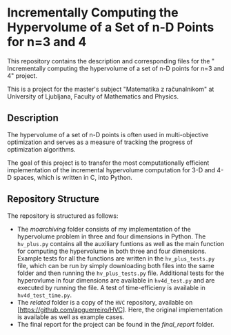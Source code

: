 # Incrementally Computing the Hypervolume of a Set of n-D Points for n=3 and 4
This repository contains the description and corresponding files for the " Incrementally computing the hypervolume of a set of n-D points for n=3 and 4" project.

This is a project for the master's subject "Matematika z računalnikom" at University of Ljubljana, Faculty of Mathematics and Physics. 

## Description
The hypervolume of a set of n-D points is often used in multi-objective optimization and serves as a measure of tracking the progress of optimization algorithms.

The goal of this project is to transfer the most computationally efficient implementation of the incremental hypervolume computation for 3-D and 4-D spaces, which is written in C, into Python.

## Repository Structure
The repository is structured as follows:
- The *moarchiving* folder consists of my implementation of the hypervolume problem in three and four dimensions in Python. The `hv_plus.py` contains all the auxiliary funtions as well as the main function for computing the hypervolume in both three and four dimensions. Example tests for all the functions are written in the `hv_plus_tests.py` file, which can be run by simply downloading both files into the same folder and then running the `hv_plus_tests.py` file. Additional tests for the hyperovlume in four dimensions are available in `hv4d_test.py` and are executed by running the file. A test of time-efficieny is available in `hv4d_test_time.py`.
- The *related* folder is a copy of the `HVC` repository, available on [https://github.com/apguerreiro/HVC]. Here, the original implementation is available as well as example cases.
- The final report for the project can be found in the *final_report* folder.  
